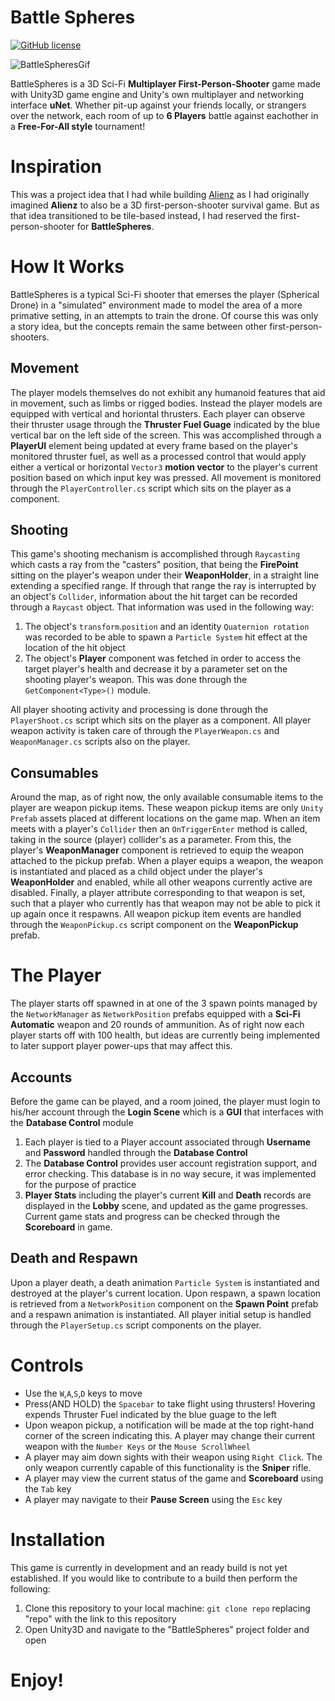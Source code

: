 # Battle Spheres
[![GitHub license](https://img.shields.io/badge/license-MIT-blue.svg)](https://raw.githubusercontent.com/amaurilopez90/GameDev/BattleSpheres/master/LICENSE)

![BattleSpheresGif](https://github.com/amaurilopez90/GameDev/blob/master/BattleSpheres/BattleSpheresGif.gif) 

BattleSpheres is a 3D Sci-Fi **Multiplayer First-Person-Shooter** game made with Unity3D game engine and Unity's own multiplayer and networking interface **uNet**. Whether pit-up against your friends locally, or strangers over the network, each room of up to **6 Players** battle against eachother in a **Free-For-All style** tournament! 

# Inspiration
This was a project idea that I had while building [Alienz](https://github.com/amaurilopez90/GameDev/tree/master/Alienz) as I had originally imagined **Alienz** to also be a 3D first-person-shooter survival game. But as that idea transitioned to be tile-based instead, I had reserved the first-person-shooter for **BattleSpheres**.  

# How It Works
BattleSpheres is a typical Sci-Fi shooter that emerses the player (Spherical Drone) in a "simulated" environment made to model the area of a more primative setting, in an attempts to train the drone. Of course this was only a story idea, but the concepts remain the same between other first-person-shooters. 

## Movement 
The player models themselves do not exhibit any humanoid features that aid in movement, such as limbs or rigged bodies. Instead the player models are equipped with vertical and horiontal thrusters. Each player can observe their thruster usage through the **Thruster Fuel Guage** indicated by the blue vertical bar on the left side of the screen. This was accomplished through a **PlayerUI** element being updated at every frame based on the player's monitored thruster fuel, as well as a processed control that would apply either a vertical or horizontal `Vector3` **motion vector** to the player's current position based on which input key was pressed.
All movement is monitored through the `PlayerController.cs` script which sits on the player as a component.

## Shooting
This game's shooting mechanism is accomplished through `Raycasting` which casts a ray from the "casters" position, that being the **FirePoint** sitting on the player's weapon under their **WeaponHolder**, in a straight line extending a specified range. If through that range the ray is interrupted by an object's `Collider`, information about the hit target can be recorded through a `Raycast` object. That information was used in the following way:
  1. The object's `transform`.`position` and an identity `Quaternion rotation` was recorded to be able to spawn a `Particle System` hit effect at the location of the hit object
  2. The object's **Player** component was fetched in order to access the target player's health and decrease it by a parameter set on the shooting player's weapon. This was done through the `GetComponent<Type>()` module.
  
All player shooting activity and processing is done through the `PlayerShoot.cs` script which sits on the player as a component.
All player weapon activity is taken care of through the `PlayerWeapon.cs` and `WeaponManager.cs` scripts also on the player.

## Consumables
Around the map, as of right now, the only available consumable items to the player are weapon pickup items. These weapon pickup items are only `Unity Prefab` assets placed at different locations on the game map. When an item meets with a player's `Collider` then an `OnTriggerEnter` method is called, taking in the source (player) collider's as a parameter. From this, the player's **WeaponManager** component is retrieved to equip the weapon attached to the pickup prefab. When a player equips a weapon, the weapon is instantiated and placed as a child object under the player's **WeaponHolder** and enabled, while all other weapons currently active are disabled. Finally, a player attribute corresponding to that weapon is set, such that a player who currently has that weapon may not be able to pick it up again once it respawns. All weapon pickup item events are handled through the `WeaponPickup.cs` script component on the **WeaponPickup** prefab.  

# The Player
The player starts off spawned in at one of the 3 spawn points managed by the `NetworkManager` as `NetworkPosition` prefabs equipped with a **Sci-Fi Automatic** weapon and 20 rounds of ammunition. As of right now each player starts off with 100 health, but ideas are currently being implemented to later support player power-ups that may affect this.

## Accounts
Before the game can be played, and a room joined, the player must login to his/her account through the **Login Scene** which is a **GUI** that interfaces with the **Database Control** module

  1. Each player is tied to a Player account associated through **Username** and **Password** handled through the **Database Control**
  2. The **Database Control** provides user account registration support, and error checking. This database is in no way secure, it was implemented for the purpose of practice
  3. **Player Stats** including the player's current **Kill** and **Death** records are displayed in the **Lobby** scene, and updated as the game progresses. Current game stats and progress can be checked through the **Scoreboard** in game.
  
## Death and Respawn
Upon a player death, a death animation `Particle System` is instantiated and destroyed at the player's current location. Upon respawn, a spawn location is retrieved from a `NetworkPosition` component on the **Spawn Point** prefab and a respawn animation is instantiated. All player initial setup is handled through the `PlayerSetup.cs` script components on the player.

# Controls
  - Use the `W`,`A`,`S`,`D` keys to move
  - Press(AND HOLD) the `Spacebar` to take flight using thrusters! Hovering expends Thruster Fuel indicated by the blue guage to the left
  - Upon weapon pickup, a notification will be made at the top right-hand corner of the screen indicating this. A player may change their current weapon with the `Number Keys` or the `Mouse ScrollWheel`
  - A player may aim down sights with their weapon using `Right Click`. The only weapon currently capable of this functionality is the **Sniper** rifle.
  - A player may view the current status of the game and **Scoreboard** using the `Tab` key
  - A player may navigate to their **Pause Screen** using the `Esc` key
  
# Installation
This game is currently in development and an ready build is not yet established. If you would like to contribute to a build then perform the following:

  1. Clone this repository to your local machine: `git clone repo` replacing "repo" with the link to this repository
  2. Open Unity3D and navigate to the "BattleSpheres" project folder and open
  
# Enjoy!
